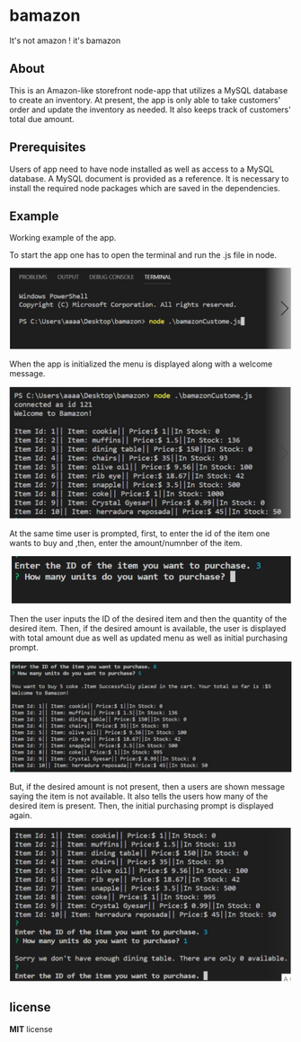# bamazon
It's not amazon ! it's bamazon

## About

This is an Amazon-like storefront node-app that utilizes a MySQL database to create an inventory. At present, the app is only able to take customers' order and update the inventory as needed. It also keeps track of customers' total due amount.

## Prerequisites

Users of app need to have node installed as well as access to a MySQL database. A MySQL document is provided as a reference. It is necessary to install the required node packages which are saved in the dependencies. 

## Example

Working example of the app.

To start the app one has to open the terminal and run the .js file in node.

![Image](initialize.JPG)

When the app is initialized the menu is displayed along with a welcome message.

![Image](displayMenu.JPG)


At the same time user is prompted, first, to enter the id of the item one wants to buy and ,then, enter the amount/numnber of the item.

![Image](prompt.JPG)


Then the user inputs the ID of the desired item and then the quantity of the desired item. Then, if the desired amount is available, the user is displayed with total amount due as well as updated menu as well as initial purchasing prompt.

![Image](buy.JPG)

But, if the desired amount is not present, then a users are shown message saying the item is not available. It also tells the users how many of the desired item is present. Then, the initial purchasing prompt is displayed again.

![Image](noBuy.JPG)


## license

**MIT** license
